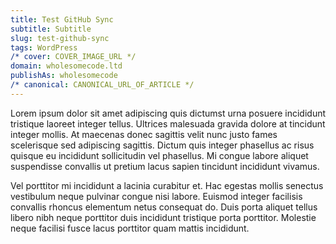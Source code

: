 ```yaml
---
title: Test GitHub Sync
subtitle: Subtitle
slug: test-github-sync
tags: WordPress
/* cover: COVER_IMAGE_URL */
domain: wholesomecode.ltd
publishAs: wholesomecode
/* canonical: CANONICAL_URL_OF_ARTICLE */
---
```


Lorem ipsum dolor sit amet adipiscing quis dictumst urna posuere incididunt tristique laoreet integer tellus. Ultrices malesuada gravida dolore at tincidunt integer mollis. At maecenas donec sagittis velit nunc justo fames scelerisque sed adipiscing sagittis. Dictum quis integer phasellus ac risus quisque eu incididunt sollicitudin vel phasellus. Mi congue labore aliquet suspendisse convallis ut pretium lacus sapien tincidunt incididunt vivamus.

Vel porttitor mi incididunt a lacinia curabitur et. Hac egestas mollis senectus vestibulum neque pulvinar congue nisi labore. Euismod integer facilisis convallis rhoncus elementum netus consequat do. Duis porta aliquet tellus libero nibh neque porttitor duis incididunt tristique porta porttitor. Molestie neque facilisi fusce lacus porttitor quam mattis incididunt.